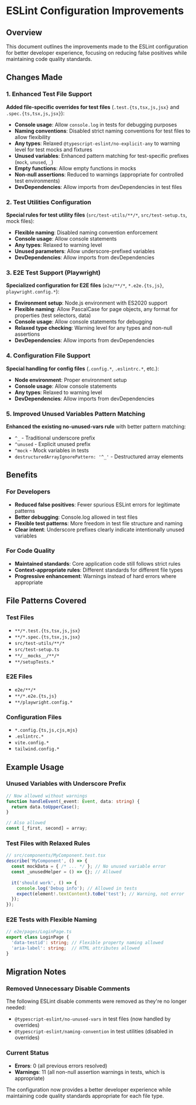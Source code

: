 # ESLint Configuration Improvements

## Overview

This document outlines the improvements made to the ESLint configuration for better developer experience, focusing on reducing false positives while maintaining code quality standards.

## Changes Made

### 1. Enhanced Test File Support

**Added file-specific overrides for test files** (`.test.{ts,tsx,js,jsx}` and `.spec.{ts,tsx,js,jsx}`):

- **Console usage**: Allow `console.log` in tests for debugging purposes
- **Naming conventions**: Disabled strict naming conventions for test files to allow flexibility
- **Any types**: Relaxed `@typescript-eslint/no-explicit-any` to warning level for test mocks and fixtures
- **Unused variables**: Enhanced pattern matching for test-specific prefixes (`mock`, `unused`, `_`)
- **Empty functions**: Allow empty functions in mocks
- **Non-null assertions**: Reduced to warnings (appropriate for controlled test environments)
- **DevDependencies**: Allow imports from devDependencies in test files

### 2. Test Utilities Configuration

**Special rules for test utility files** (`src/test-utils/**/*`, `src/test-setup.ts`, mock files):

- **Flexible naming**: Disabled naming convention enforcement
- **Console usage**: Allow console statements
- **Any types**: Relaxed to warning level
- **Unused parameters**: Allow underscore-prefixed variables
- **DevDependencies**: Allow imports from devDependencies

### 3. E2E Test Support (Playwright)

**Specialized configuration for E2E files** (`e2e/**/*`, `*.e2e.{ts,js}`, `playwright.config.*`):

- **Environment setup**: Node.js environment with ES2020 support
- **Flexible naming**: Allow PascalCase for page objects, any format for properties (test selectors, data)
- **Console usage**: Allow console statements for debugging
- **Relaxed type checking**: Warning level for any types and non-null assertions
- **DevDependencies**: Allow imports from devDependencies

### 4. Configuration File Support

**Special handling for config files** (`.config.*`, `.eslintrc.*`, etc.):

- **Node environment**: Proper environment setup
- **Console usage**: Allow console statements
- **Any types**: Relaxed to warning level
- **DevDependencies**: Allow imports from devDependencies

### 5. Improved Unused Variables Pattern Matching

**Enhanced the existing no-unused-vars rule** with better pattern matching:

- `^_` - Traditional underscore prefix
- `^unused` - Explicit unused prefix  
- `^mock` - Mock variables in tests
- `destructuredArrayIgnorePattern: '^_'` - Destructured array elements

## Benefits

### For Developers
- **Reduced false positives**: Fewer spurious ESLint errors for legitimate patterns
- **Better debugging**: Console.log allowed in test files
- **Flexible test patterns**: More freedom in test file structure and naming
- **Clear intent**: Underscore prefixes clearly indicate intentionally unused variables

### For Code Quality
- **Maintained standards**: Core application code still follows strict rules
- **Context-appropriate rules**: Different standards for different file types
- **Progressive enhancement**: Warnings instead of hard errors where appropriate

## File Patterns Covered

### Test Files
- `**/*.test.{ts,tsx,js,jsx}`
- `**/*.spec.{ts,tsx,js,jsx}`
- `src/test-utils/**/*`
- `src/test-setup.ts`
- `**/__mocks__/**/*`
- `**/setupTests.*`

### E2E Files
- `e2e/**/*`
- `**/*.e2e.{ts,js}`
- `**/playwright.config.*`

### Configuration Files
- `*.config.{ts,js,cjs,mjs}`
- `.eslintrc.*`
- `vite.config.*`
- `tailwind.config.*`

## Example Usage

### Unused Variables with Underscore Prefix
```typescript
// Now allowed without warnings
function handleEvent(_event: Event, data: string) {
  return data.toUpperCase();
}

// Also allowed
const [_first, second] = array;
```

### Test Files with Relaxed Rules
```typescript
// src/components/MyComponent.test.tsx
describe('MyComponent', () => {
  const mockData = { /* ... */ }; // No unused variable error
  const _unusedHelper = () => {}; // Allowed
  
  it('should work', () => {
    console.log('Debug info'); // Allowed in tests
    expect(element!.textContent).toBe('test'); // Warning, not error
  });
});
```

### E2E Tests with Flexible Naming
```typescript
// e2e/pages/LoginPage.ts
export class LoginPage {
  'data-testid': string; // Flexible property naming allowed
  'aria-label': string;  // HTML attributes allowed
}
```

## Migration Notes

### Removed Unnecessary Disable Comments
The following ESLint disable comments were removed as they're no longer needed:
- `@typescript-eslint/no-unused-vars` in test files (now handled by overrides)
- `@typescript-eslint/naming-convention` in test utilities (disabled in overrides)

### Current Status
- **Errors**: 0 (all previous errors resolved)
- **Warnings**: 11 (all non-null assertion warnings in tests, which is appropriate)

The configuration now provides a better developer experience while maintaining code quality standards appropriate for each file type.